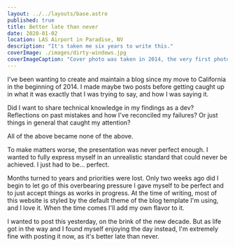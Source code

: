 ```yaml
---
layout: ../../layouts/base.astro
published: true
title: Better late than never
date: 2020-01-02
location: LAS Airport in Paradise, NV
description: "It's taken me six years to write this."
coverImage: ./images/dirty-windows.jpg
coverImageCaption: "Cover photo was taken in 2014, the very first photo I took of California."
---
```

I've been wanting to create and maintain a blog since my move to California in the beginning of 2014. I made maybe two posts before getting caught up in what it was exactly that I was trying to say, and how I was saying it.

Did I want to share technical knowledge in my findings as a dev? Reflections on past mistakes and how I've reconciled my failures? Or just things in general that caught my attention?

All of the above became none of the above.

To make matters worse, the presentation was never perfect enough. I wanted to fully express myself in an unrealistic standard that could never be achieved. I just had to be... perfect.

Months turned to years and priorities were lost. Only two weeks ago did I begin to let go of this overbearing pressure I gave myself to be perfect and to just accept things as works in progress. At the time of writing, most of this website is styled by the default theme of the blog template I'm using, and I love it. When the time comes I'll add my own flavor to it.

I wanted to post this yesterday, on the brink of the new decade. But as life got in the way and I found myself enjoying the day instead, I'm extremely fine with posting it now, as it's better late than never.
